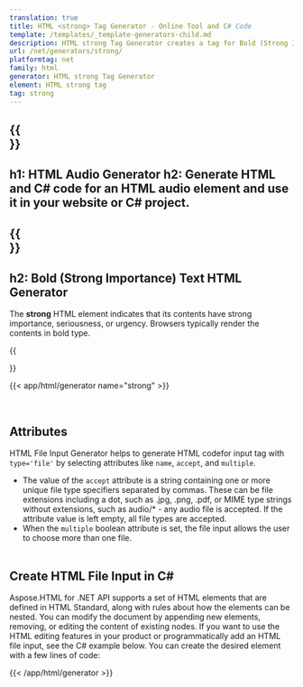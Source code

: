 ```yaml
---
translation: true
title: HTML <strong> Tag Generator - Online Tool and C# Code
template: /templates/_template-generators-child.md
description: HTML strong Tag Generator creates a tag for Bold (Strong Importance) HTML text. Copy HTML & C# code and use it in your website or C# project
url: /net/generators/strong/
platformtag: net
family: html
generator: HTML strong Tag Generator
element: HTML strong tag
tag: strong
---
```


{{<section banner>}}
---
h1: HTML Audio Generator
h2: Generate HTML and C# code for an HTML audio element and use it in your website or C# project.
---

{{<section overview>}}
---
h2: Bold (Strong Importance) Text HTML Generator
---

The **strong** HTML element indicates that its contents have strong importance, seriousness, or urgency. Browsers typically render the contents in bold type.

{{<section plugin>}}

{{< app/html/generator name="strong" >}}

<br>
<h2> Attributes </h2>

HTML File Input Generator helps to generate HTML codefor input tag with `type='file'` by selecting attributes like `name`, `accept`, and `multiple`. 
 - The value of the `accept` attribute is a string containing one or more unique file type specifiers separated by commas. These can be file extensions including a dot, such as .jpg, .png, .pdf, or MIME type strings without extensions, such as audio/* - any audio file is accepted. If the attribute value is left empty, all file types are accepted. 
 - When the `multiple` boolean attribute is set, the file input allows the user to choose more than one file.
<br><br>

<h2> Create HTML File Input in C#</h2>

Aspose.HTML for .NET API supports a set of HTML elements that are defined in HTML Standard, along with rules about how the elements can be nested. You can modify the document by appending new elements, removing, or editing the content of existing nodes. If you want to use the HTML editing features in your product or programmatically add an HTML file input, see the C# example below. You can create the desired element with a few lines of code:

{{< /app/html/generator >}}